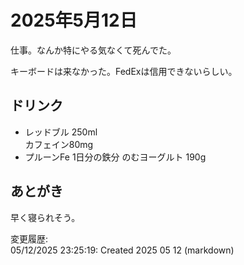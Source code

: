 # 2025年5月12日

仕事。なんか特にやる気なくて死んでた。

キーボードは来なかった。FedExは信用できないらしい。

## ドリンク

- レッドブル 250ml  
カフェイン80mg
- プルーンFe 1日分の鉄分 のむヨーグルト 190g

## あとがき

早く寝られそう。

変更履歴:  
05/12/2025 23:25:19: Created 2025 05 12 (markdown)  
